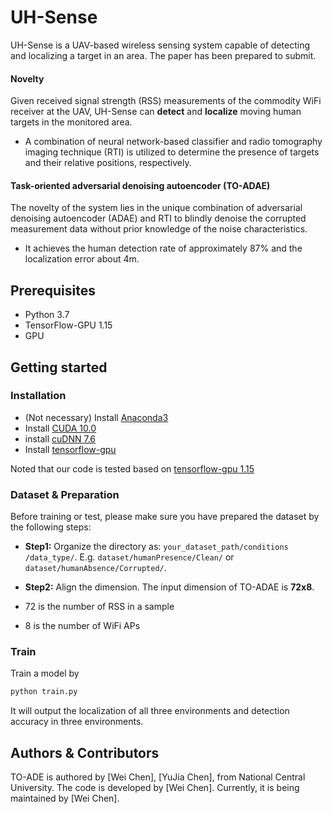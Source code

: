 # UH-Sense

UH-Sense is a UAV-based wireless sensing system capable of detecting and localizing a target in an area. The paper has been prepared to submit.

#### Novelty  
Given received signal strength (RSS) measurements of the commodity WiFi receiver at the UAV, UH-Sense can **detect** and **localize** moving human targets in the monitored area.
- A combination of neural network-based classifier and radio tomography imaging technique (RTI) is utilized to determine the presence of targets and their relative positions, respectively.

#### Task-oriented adversarial denoising autoencoder (TO-ADAE)
The novelty of the system lies in the unique combination of adversarial denoising autoencoder (ADAE) and RTI to blindly denoise the corrupted measurement data without prior knowledge of the noise characteristics.
- It achieves the human detection rate of approximately 87\% and the localization error about 4m.

## Prerequisites

- Python 3.7
- TensorFlow-GPU 1.15
- GPU
 
## Getting started
### Installation

- (Not necessary) Install [Anaconda3](https://www.anaconda.com/download/)
- Install [CUDA 10.0](https://developer.nvidia.com/cuda-90-download-archive)
- install [cuDNN 7.6](https://developer.nvidia.com/cudnn)
- Install [tensorflow-gpu](https://www.tensorflow.org/install/gpu?hl=zh-tw)

Noted that our code is tested based on [tensorflow-gpu 1.15](https://www.tensorflow.org/install/gpu?hl=zh-tw)

### Dataset & Preparation

Before training or test, please make sure you have prepared the dataset
by the following steps:
- **Step1:** Organize the directory as: 
`your_dataset_path/conditions /data_type/`.
E.g. `dataset/humanPresence/Clean/` or `dataset/humanAbsence/Corrupted/`.

- **Step2:** Align the dimension.
The input dimension of TO-ADAE is **72x8**.
- 72 is the number of RSS in a sample
- 8 is the number of WiFi APs


### Train
Train a model by
```bash
python train.py
```
It will output the localization of all three environments and detection accuracy in three environments. 


## Authors & Contributors
TO-ADE is authored by
[Wei Chen],
[YuJia Chen],
from National Central University.
The code is developed by
[Wei Chen].
Currently, it is being maintained by
[Wei Chen].


